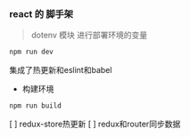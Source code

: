 ### react 的 脚手架

> dotenv 模块 进行部署环境的变量

```bash
npm run dev
```

集成了热更新和eslint和babel

* 构建环境

```bash
npm run build
```

[ ] redux-store热更新
[ ] redux和router同步数据

